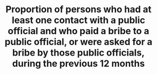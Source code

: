 ---
actual_indicator_available: null
actual_indicator_available_description: null
comments_and_limitations: null
data_non_statistical: true
date_metadata_updated: null
date_of_national_source_publication: null
disaggregation_categories: null
disaggregation_geography: null
goal_meta_link: http://unstats.un.org/sdgs/files/metadata-compilation/Metadata-Goal-16.pdf
goal_meta_link_page: 21
graph: null
graph_status_notes: unk
graph_title: Proportion of persons who had at least one contact with a public official
  and who paid a bribe to a public official, or were asked for a bribe by those public
  officials, during the previous 12 months
graph_type: null
graph_type_description: null
has_metadata: true
indicator: 16.5.1
indicator_definition: 'Percentage of persons who paid at least one bribe (gave a public
  official money, a gift or counter favour) or were asked for a bribe by these public
  officials, to a public official in the last 12 months, as a percentage of persons
  who had at least one contact with a public official in the same period. Bribery
  is the undue advantage (money, gift or a service) requested/offered by/to a public
  official in exchange for a special treatment. Administrative bribery is often intended
  as the type of bribery affecting citizens or businesses in their dealings with public
  administrations and/or civil servants: this form of bribery affects most countries
  of the world and can be measured through sample surveys that focus on the experience
  of bribery.'
indicator_name: Proportion of persons who had at least one contact with a public official
  and who paid a bribe to a public official, or were asked for a bribe by those public
  officials, during the previous 12 months
indicator_variable: null
international_and_national_references: null
layout: indicator
method_of_computation: ''
periodicity: null
permalink: /16-5-1/
published: false
rationale_interpretation: Corruption is an antonym of equal accessibility to public
  services and of correct functioning of the economy; as such, it has a negative impact
  on fair distribution of resources and development opportunities. Besides, corruption
  erodes public trust in authorities and the rule of law; when administrative bribery
  becomes a recurrent experience of large sectors of the population and businesses,
  its negative effects have an enduring negative impact on democratic processes and
  justice. By providing a direct measure of the experience of bribery, this indicator
  provides an objective metrics of corruption, a yardstick to monitor progress in
  the fight against corruption.
reporting_status: notstarted
scheduled_update_by_SDG_team: null
scheduled_update_by_national_source: null
sdg_goal: 16
source_agency_staff_email: null
source_agency_staff_name: null
source_agency_survey_dataset: null
source_notes: null
source_title: null
source_url: null
target: Substantially reduce corruption and bribery in all their forms.
target_id: '16.5'
time_period: null
title: Proportion of persons who had at least one contact with a public official and
  who paid a bribe to a public official, or were asked for a bribe by those public
  officials, during the previous 12 months
un_custodial_agency: UNODC
un_designated_tier: '2'
unit_of_measure: null
variable_description: null
variable_notes: null
---